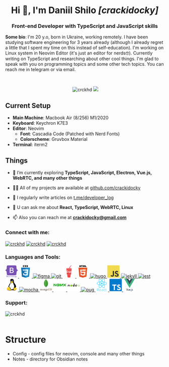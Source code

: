 <h1 align="center">Hi 👋, I'm Daniil Shilo <em>[crackidocky]</em></h1>
<h3 align="center">Front-end Developer with TypeScript and JavaScript skills</h3>

**Some bio**: I'm 20 y.o, born in Ukraine, working remotely. I have been studying software engineering for 3 years already (although I already regret a little that I spent my time on this instead of self-education). I'm working on Linux system in Neovim Editor (it's just an editor for nerds🤓). Currently writing on TypeScript and researching about other cool things. I'm glad to speak with you on programming topics and some other tech topics. You can reach me in telegram or via email.

<br>

<p align="center">
<img src="https://www.codewars.com/users/crackidocky/badges/micro" alt=""/>
<img src="https://komarev.com/ghpvc/?username=crckhd&label=Views&color=43de70&style=flat" alt="crckhd" />
<img src="https://img.shields.io/badge/dynamic/json?style=flat&labelColor=black&color=%23ffa116&label=Solved&query=solvedOverTotal&url=https%3A%2F%2Fleetcode-badge.vercel.app%2Fapi%2Fusers%2Fcrackidocky&logo=leetcode&logoColor=green" />
</p>


## Current Setup
* **Main Machine**: Macbook Air (8/256) M1/2020
* **Keyboard**: Keychron K7E3
* **Editor**: Neovim
  * **Font**: Cascadia Code (Patched with Nerd Fonts)
  * **Colorscheme**: Gruvbox Material
* **Terminal**: iterm2

## Things

- 🌱 I’m currently exploring **TypeScript, JavaScript, Electron, Vue.js, WebRTC, and many other things**

- 👨‍💻 All of my projects are available at [github.com/crackidocky](https://github.com/crackidocky)

- 📝 I regularly write articles on [t.me/developer_log](https://t.me/developer_log)

- 💬 U can ask me about **React, TypeScript, WebRTC, Linux**

- 📫 Also you can reach me at **crackidocky@gmail.com**

<h3 align="left">Connect with me:</h3>
<p align="left">
<a href="https://codepen.io/crckhd" target="blank"><img align="center" src="https://raw.githubusercontent.com/rahuldkjain/github-profile-readme-generator/master/src/images/icons/Social/codepen.svg" alt="crckhd" height="30" width="40" /></a>
<a href="https://instagram.com/crckhd" target="blank"><img align="center" src="https://raw.githubusercontent.com/rahuldkjain/github-profile-readme-generator/master/src/images/icons/Social/instagram.svg" alt="crckhd" height="30" width="40" /></a>
<a href="https://www.leetcode.com/crckhd" target="blank"><img align="center" src="https://raw.githubusercontent.com/rahuldkjain/github-profile-readme-generator/master/src/images/icons/Social/leet-code.svg" alt="crckhd" height="30" width="40" /></a>
</p>

<h3 align="left">Languages and Tools:</h3>
<p align="left"> <a href="https://getbootstrap.com" target="_blank" rel="noreferrer"> <img src="https://raw.githubusercontent.com/devicons/devicon/master/icons/bootstrap/bootstrap-plain-wordmark.svg" alt="bootstrap" width="40" height="40"/> </a> <a href="https://www.w3schools.com/css/" target="_blank" rel="noreferrer"> <img src="https://raw.githubusercontent.com/devicons/devicon/master/icons/css3/css3-original-wordmark.svg" alt="css3" width="40" height="40"/> </a> <a href="https://www.figma.com/" target="_blank" rel="noreferrer"> <img src="https://www.vectorlogo.zone/logos/figma/figma-icon.svg" alt="figma" width="40" height="40"/> </a> <a href="https://git-scm.com/" target="_blank" rel="noreferrer"> <img src="https://www.vectorlogo.zone/logos/git-scm/git-scm-icon.svg" alt="git" width="40" height="40"/> </a> <a href="https://gulpjs.com" target="_blank" rel="noreferrer"> <img src="https://raw.githubusercontent.com/devicons/devicon/master/icons/gulp/gulp-plain.svg" alt="gulp" width="40" height="40"/> </a> <a href="https://www.w3.org/html/" target="_blank" rel="noreferrer"> <img src="https://raw.githubusercontent.com/devicons/devicon/master/icons/html5/html5-original-wordmark.svg" alt="html5" width="40" height="40"/> </a> <a href="https://gohugo.io/" target="_blank" rel="noreferrer"> <img src="https://api.iconify.design/logos-hugo.svg" alt="hugo" width="40" height="40"/> </a> <a href="https://developer.mozilla.org/en-US/docs/Web/JavaScript" target="_blank" rel="noreferrer"> <img src="https://raw.githubusercontent.com/devicons/devicon/master/icons/javascript/javascript-original.svg" alt="javascript" width="40" height="40"/> </a> <a href="https://jekyllrb.com/" target="_blank" rel="noreferrer"> <img src="https://www.vectorlogo.zone/logos/jekyllrb/jekyllrb-icon.svg" alt="jekyll" width="40" height="40"/> </a> <a href="https://jestjs.io" target="_blank" rel="noreferrer"> <img src="https://www.vectorlogo.zone/logos/jestjsio/jestjsio-icon.svg" alt="jest" width="40" height="40"/> </a> <a href="https://www.linux.org/" target="_blank" rel="noreferrer"> <img src="https://raw.githubusercontent.com/devicons/devicon/master/icons/linux/linux-original.svg" alt="linux" width="40" height="40"/> </a> <a href="https://mochajs.org" target="_blank" rel="noreferrer"> <img src="https://www.vectorlogo.zone/logos/mochajs/mochajs-icon.svg" alt="mocha" width="40" height="40"/> </a> <a href="https://www.mongodb.com/" target="_blank" rel="noreferrer"> <img src="https://raw.githubusercontent.com/devicons/devicon/master/icons/mongodb/mongodb-original-wordmark.svg" alt="mongodb" width="40" height="40"/> </a> <a href="https://www.nginx.com" target="_blank" rel="noreferrer"> <img src="https://raw.githubusercontent.com/devicons/devicon/master/icons/nginx/nginx-original.svg" alt="nginx" width="40" height="40"/> </a> <a href="https://nodejs.org" target="_blank" rel="noreferrer"> <img src="https://raw.githubusercontent.com/devicons/devicon/master/icons/nodejs/nodejs-original-wordmark.svg" alt="nodejs" width="40" height="40"/> </a> <a href="https://pugjs.org" target="_blank" rel="noreferrer"> <img src="https://cdn.worldvectorlogo.com/logos/pug.svg" alt="pug" width="40" height="40"/> </a> <a href="https://reactjs.org/" target="_blank" rel="noreferrer"> <img src="https://raw.githubusercontent.com/devicons/devicon/master/icons/react/react-original-wordmark.svg" alt="react" width="40" height="40"/> </a> <a href="https://www.typescriptlang.org/" target="_blank" rel="noreferrer"> <img src="https://raw.githubusercontent.com/devicons/devicon/master/icons/typescript/typescript-original.svg" alt="typescript" width="40" height="40"/> </a> <a href="https://vuejs.org/" target="_blank" rel="noreferrer"> <img src="https://raw.githubusercontent.com/devicons/devicon/master/icons/vuejs/vuejs-original-wordmark.svg" alt="vuejs" width="40" height="40"/> </a> </p>

<h3 align="left">Support:</h3>
<p><a href="https://ko-fi.com/crckhd"> <img align="left" src="https://cdn.ko-fi.com/cdn/kofi3.png?v=3" height="50" width="210" alt="crckhd" /></a></p><br><br>

# Structure

* Config - config files for neovim, console and many other things
* Notes - directory for Obsidian notes
